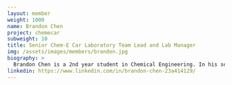 ```yaml
---
layout: member
weight: 1000
name: Brandon Chen
project: chemecar
subweight: 10
title: Senior Chem-E Car Laboratory Team Lead and Lab Manager
img: /assets/images/members/brandon.jpg
biography: >
  Brandon Chen is a 2nd year student in Chemical Engineering. In his second year on the Chem-E Car team, Brandon is leading the  Senior Laboratory team in designing a new timing mechanism using safer, more economical chemicals. Brandon is also an active member of the Algae team, where he focuses on extraction of chemicals from algae. When he's not working in the lab, Brandon is trying to predict the weather. 
linkedin: https://www.linkedin.com/in/brandon-chen-23a414129/
---
```

